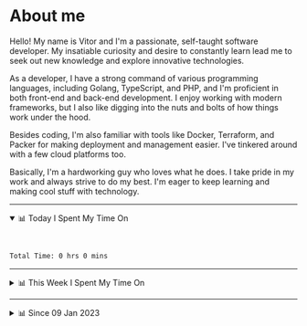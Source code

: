# About me

Hello! My name is Vitor and I'm a passionate, self-taught software developer. My insatiable curiosity and desire to constantly learn lead me to seek out new knowledge and explore innovative technologies.

As a developer, I have a strong command of various programming languages, including Golang, TypeScript, and PHP, and I'm proficient in both front-end and back-end development. I enjoy working with modern frameworks, but I also like digging into the nuts and bolts of how things work under the hood.

Besides coding, I'm also familiar with tools like Docker, Terraform, and Packer for making deployment and management easier. I've tinkered around with a few cloud platforms too.

Basically, I'm a hardworking guy who loves what he does. I take pride in my work and always strive to do my best. I'm eager to keep learning and making cool stuff with technology.

---

<!-- ## 📊 Today I Spent My Time On -->

<details open>
<summary>📊 Today I Spent My Time On</summary>

&nbsp;

<!--DEVTIMER:TODAY:START-->


```txt
Total Time: 0 hrs 0 mins

```

<!--DEVTIMER:TODAY:END-->

</details>

---
<details>
<summary>📊 This Week I Spent My Time On</summary>

&nbsp;

<!--DEVTIMER:WEEK:START-->
<img align="center" width="32px" src="https://cdn.simpleicons.org/typescript/3178C6" alt="TypeScript" />&nbsp;&nbsp;&nbsp;<img align="center" width="32px" src="https://cdn.simpleicons.org/vuedotjs/4FC08D" alt="Vue" />&nbsp;&nbsp;&nbsp;<img align="center" width="32px" src="https://cdn.simpleicons.org/gnubash/fff" alt="Bash" />&nbsp;&nbsp;&nbsp;<img align="center" width="32px" src="https://cdn.simpleicons.org/carrd/fff" alt="JSON" />&nbsp;&nbsp;&nbsp;<img align="center" width="32px" src="https://cdn.simpleicons.org/javascript/F7DF1E" alt="JavaScript" />&nbsp;&nbsp;&nbsp;<img align="center" width="32px" src="https://cdn.simpleicons.org/yaml/fff" alt="YAML" />&nbsp;&nbsp;&nbsp;<img align="center" width="32px" src="https://cdn.simpleicons.org/css3/1572B6" alt="CSS" />&nbsp;&nbsp;&nbsp;

```txt
Total Time: 8 hrs 38 mins

TypeScript          3 hrs 59 mins   [===========..............]    46.05 %
Vue                 2 hrs 24 mins   [======...................]    27.79 %
Bash                0 hrs 49 mins   [==.......................]    9.45 %
SCSS                0 hrs 30 mins   [=........................]    5.83 %
JSON                0 hrs 27 mins   [=........................]    5.20 %
XML                 0 hrs 8 mins    [.........................]    1.62 %
JavaScript          0 hrs 5 mins    [.........................]    1.05 %
YAML                0 hrs 5 mins    [.........................]    0.95 %
SQL                 0 hrs 2 mins    [.........................]    0.40 %
CSS                 0 hrs 2 mins    [.........................]    0.39 %
```

<!--DEVTIMER:WEEK:END-->
</details>

---


<details>
<summary>📊 Since 09 Jan 2023</summary>

&nbsp;

<!--DEVTIMER::START-->
<img align="center" width="32px" src="https://cdn.simpleicons.org/typescript/3178C6" alt="TypeScript" />&nbsp;&nbsp;&nbsp;<img align="center" width="32px" src="https://cdn.simpleicons.org/go/00ADD8" alt="Go" />&nbsp;&nbsp;&nbsp;<img align="center" width="32px" src="https://cdn.simpleicons.org/vuedotjs/4FC08D" alt="Vue" />&nbsp;&nbsp;&nbsp;<img align="center" width="32px" src="https://cdn.simpleicons.org/gnubash/fff" alt="Bash" />&nbsp;&nbsp;&nbsp;<img align="center" width="32px" src="https://cdn.simpleicons.org/yaml/fff" alt="YAML" />&nbsp;&nbsp;&nbsp;<img align="center" width="32px" src="https://cdn.simpleicons.org/carrd/fff" alt="JSON" />&nbsp;&nbsp;&nbsp;<img align="center" width="32px" src="https://cdn.simpleicons.org/markdown/fff" alt="Markdown" />&nbsp;&nbsp;&nbsp;<img align="center" width="32px" src="https://cdn.simpleicons.org/javascript/F7DF1E" alt="JavaScript" />&nbsp;&nbsp;&nbsp;<img align="center" width="32px" src="https://cdn.simpleicons.org/html5/E34F26" alt="HTML" />&nbsp;&nbsp;&nbsp;<img align="center" width="32px" src="https://cdn.simpleicons.org/academia/fff" alt="Text" />&nbsp;&nbsp;&nbsp;<img align="center" width="32px" src="https://cdn.simpleicons.org/css3/1572B6" alt="CSS" />&nbsp;&nbsp;&nbsp;

```txt
Total Time: 69 hrs 1 mins

TypeScript          37 hrs 4 mins   [=============............]    53.72 %
Go                  10 hrs 3 mins   [===......................]    14.56 %
Vue                 7 hrs 57 mins   [==.......................]    11.52 %
Bash                3 hrs 57 mins   [=........................]    5.72 %
YAML                3 hrs 12 mins   [=........................]    4.64 %
SCSS                1 hrs 37 mins   [.........................]    2.35 %
JSON                1 hrs 4 mins    [.........................]    1.54 %
Markdown            0 hrs 59 mins   [.........................]    1.42 %
JavaScript          0 hrs 50 mins   [.........................]    1.21 %
Docker              0 hrs 44 mins   [.........................]    1.06 %
SQL                 0 hrs 18 mins   [.........................]    0.44 %
HTML                0 hrs 14 mins   [.........................]    0.34 %
XML                 0 hrs 9 mins    [.........................]    0.21 %
Text                0 hrs 7 mins    [.........................]    0.16 %
CSS                 0 hrs 4 mins    [.........................]    0.10 %
```

<!--DEVTIMER::END-->

</details>
